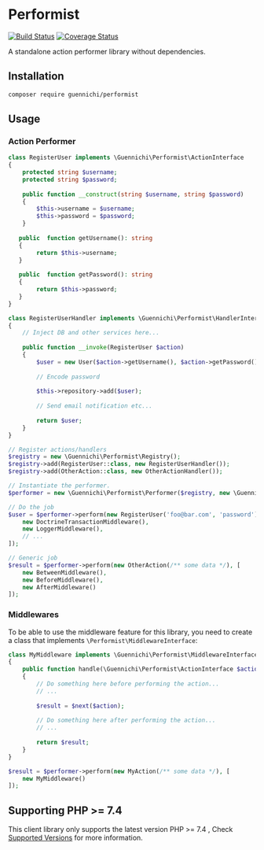 # Performist

[![Build Status](https://www.travis-ci.com/mradhi/performist.svg?branch=main)](https://www.travis-ci.com/mradhi/performist)
[![Coverage Status](https://coveralls.io/repos/github/mradhi/performist/badge.svg?branch=main)](https://coveralls.io/github/mradhi/performist?branch=main)

A standalone action performer library without dependencies.

## Installation

```bash
composer require guennichi/performist
```

## Usage

### Action Performer

```php
class RegisterUser implements \Guennichi\Performist\ActionInterface
{
    protected string $username;
    protected string $password;
    
    public function __construct(string $username, string $password) 
    {
        $this->username = $username;
        $this->password = $password;
    }
    
   public  function getUsername(): string
   {
        return $this->username;
   }
   
   public  function getPassword(): string
   {
        return $this->password;
   }
}

class RegisterUserHandler implements \Guennichi\Performist\HandlerInterface
{
    // Inject DB and other services here...
    
    public function __invoke(RegisterUser $action)
    {
        $user = new User($action->getUsername(), $action->getPassword());
        
        // Encode password
        
        $this->repository->add($user);
        
        // Send email notification etc...
        
        return $user;
    }
}

// Register actions/handlers
$registry = new \Guennichi\Performist\Registry();
$registry->add(RegisterUser::class, new RegisterUserHandler());
$registry->add(OtherAction::class, new OtherActionHandler());

// Instantiate the performer.
$performer = new \Guennichi\Performist\Performer($registry, new \Guennichi\Performist\HandlerPeeler());

// Do the job
$user = $performer->perform(new RegisterUser('foo@bar.com', 'password'), [
    new DoctrineTransactionMiddleware(),
    new LoggerMiddleware(),
    // ...
]);

// Generic job
$result = $performer->perform(new OtherAction(/** some data */), [
    new BetweenMiddleware(),
    new BeforeMiddleware(),
    new AfterMiddleware() 
]);
```

### Middlewares

To be able to use the middleware feature for this library, you need to create a class that
implements `\Performist\MiddlewareInterface`:

```php
class MyMiddleware implements \Guennichi\Performist\MiddlewareInterface
{
    public function handle(\Guennichi\Performist\ActionInterface $action, Closure $next)
    {
        // Do something here before performing the action...
        // ...
        
        $result = $next($action);
        
        // Do something here after performing the action...
        // ...
        
        return $result;
    }
}

$result = $performer->perform(new MyAction(/** some data */), [
    new MyMiddleware()
]);

```

## Supporting PHP >= 7.4

This client library only supports the latest version PHP >= 7.4 , Check [Supported Versions](https://www.php.net/supported-versions.php)
for more information.

